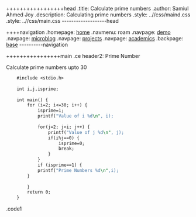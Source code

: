 +++++++++++++++++head
.title: Calculate prime numbers
.author: Samiul Ahmed Joy
.description: Calculating prime numbers
.style: ..//css/maind.css
.style: ..//css/main.css
-------------------head

++++navigation
.homepage: [home](..//index.html)
.navmenu: roam
.navpage: [demo](..//demo/base.html)
.navpage: [microblog](..//microblog/base.html)
.navpage: [projects](..//projects/base.html)
.navpage: [academics](..//academics/base.html)
.backpage: [base](base.html)
----------navigation

++++++++++++++++main
.ce header2: Prime Number

Calculate prime numbers upto 30

```1
	#include <stdio.h>
	
	int i,j,isprime;
	
	int main() {
		for (i=2; i<=30; i++) {
			isprime=1;
			printf("Value of i %d\n", i);
	
			for(j=2; j<i; j++) {
				printf("Value of j %d\n", j);
				if(i%j==0) {
					isprime=0;
					break;
				}
			}
			if (isprime==1) {
			printf("Prime Numbers %d\n",i);
		}
	
		}
		return 0;
	}
```
.code1



